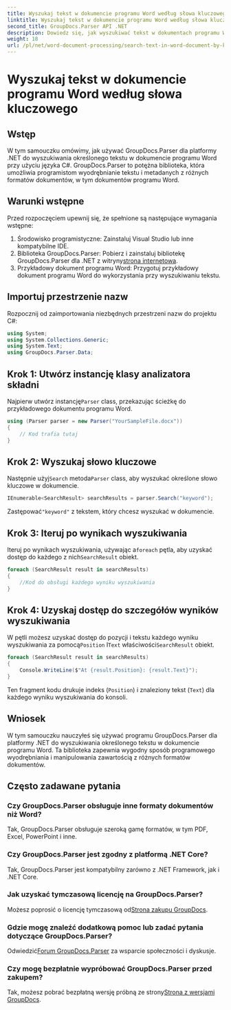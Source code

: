 ```yaml
---
title: Wyszukaj tekst w dokumencie programu Word według słowa kluczowego
linktitle: Wyszukaj tekst w dokumencie programu Word według słowa kluczowego
second_title: GroupDocs.Parser API .NET
description: Dowiedz się, jak wyszukiwać tekst w dokumentach programu Word przy użyciu narzędzia GroupDocs.Parser dla platformy .NET. Skutecznie wyodrębniaj określone słowa kluczowe.
weight: 18
url: /pl/net/word-document-processing/search-text-in-word-document-by-keyword/
---
```


# Wyszukaj tekst w dokumencie programu Word według słowa kluczowego

## Wstęp
W tym samouczku omówimy, jak używać GroupDocs.Parser dla platformy .NET do wyszukiwania określonego tekstu w dokumencie programu Word przy użyciu języka C#. GroupDocs.Parser to potężna biblioteka, która umożliwia programistom wyodrębnianie tekstu i metadanych z różnych formatów dokumentów, w tym dokumentów programu Word.
## Warunki wstępne
Przed rozpoczęciem upewnij się, że spełnione są następujące wymagania wstępne:
1. Środowisko programistyczne: Zainstaluj Visual Studio lub inne kompatybilne IDE.
2.  Biblioteka GroupDocs.Parser: Pobierz i zainstaluj bibliotekę GroupDocs.Parser dla .NET z witryny[strona internetowa](https://releases.groupdocs.com/parser/net/).
3. Przykładowy dokument programu Word: Przygotuj przykładowy dokument programu Word do wykorzystania przy wyszukiwaniu tekstu.

## Importuj przestrzenie nazw
Rozpocznij od zaimportowania niezbędnych przestrzeni nazw do projektu C#:
```csharp
using System;
using System.Collections.Generic;
using System.Text;
using GroupDocs.Parser.Data;
```
## Krok 1: Utwórz instancję klasy analizatora składni
 Najpierw utwórz instancję`Parser` class, przekazując ścieżkę do przykładowego dokumentu programu Word.
```csharp
using (Parser parser = new Parser("YourSampleFile.docx"))
{
    // Kod trafia tutaj
}
```
## Krok 2: Wyszukaj słowo kluczowe
 Następnie użyj`Search` metoda`Parser` class, aby wyszukać określone słowo kluczowe w dokumencie.
```csharp
IEnumerable<SearchResult> searchResults = parser.Search("keyword");
```
 Zastępować`"keyword"` z tekstem, który chcesz wyszukać w dokumencie.
## Krok 3: Iteruj po wynikach wyszukiwania
 Iteruj po wynikach wyszukiwania, używając a`foreach` pętla, aby uzyskać dostęp do każdego z nich`SearchResult` obiekt.
```csharp
foreach (SearchResult result in searchResults)
{
    //Kod do obsługi każdego wyniku wyszukiwania
}
```
## Krok 4: Uzyskaj dostęp do szczegółów wyników wyszukiwania
 W pętli możesz uzyskać dostęp do pozycji i tekstu każdego wyniku wyszukiwania za pomocą`Position` I`Text` właściwości`SearchResult` obiekt.
```csharp
foreach (SearchResult result in searchResults)
{
    Console.WriteLine($"At {result.Position}: {result.Text}");
}
```
Ten fragment kodu drukuje indeks (`Position`) i znaleziony tekst (`Text`) dla każdego wyniku wyszukiwania do konsoli.

## Wniosek
W tym samouczku nauczyłeś się używać programu GroupDocs.Parser dla platformy .NET do wyszukiwania określonego tekstu w dokumencie programu Word. Ta biblioteka zapewnia wygodny sposób programowego wyodrębniania i manipulowania zawartością z różnych formatów dokumentów.

## Często zadawane pytania
### Czy GroupDocs.Parser obsługuje inne formaty dokumentów niż Word?
Tak, GroupDocs.Parser obsługuje szeroką gamę formatów, w tym PDF, Excel, PowerPoint i inne.
### Czy GroupDocs.Parser jest zgodny z platformą .NET Core?
Tak, GroupDocs.Parser jest kompatybilny zarówno z .NET Framework, jak i .NET Core.
### Jak uzyskać tymczasową licencję na GroupDocs.Parser?
 Możesz poprosić o licencję tymczasową od[Strona zakupu GroupDocs](https://purchase.groupdocs.com/temporary-license/).
### Gdzie mogę znaleźć dodatkową pomoc lub zadać pytania dotyczące GroupDocs.Parser?
 Odwiedzić[Forum GroupDocs.Parser](https://forum.groupdocs.com/c/parser/17) za wsparcie społeczności i dyskusje.
### Czy mogę bezpłatnie wypróbować GroupDocs.Parser przed zakupem?
 Tak, możesz pobrać bezpłatną wersję próbną ze strony[Strona z wersjami GroupDocs](https://releases.groupdocs.com/).